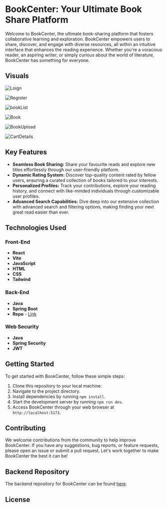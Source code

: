 # BookCenter: Your Ultimate Book Share Platform

Welcome to BookCenter, the ultimate book-sharing platform that fosters collaborative learning and exploration. BookCenter empowers users to share, discover, and engage with diverse resources, all within an intuitive interface that enhances the reading experience. Whether you're a voracious reader, an aspiring writer, or simply curious about the world of literature, BookCenter has something for everyone.

## Visuals

![Loign](https://github.com/vikashSprem/Book-Store-Application-Backend/assets/106796672/22c80a51-6144-439c-a179-1c3d3beb6067)

![Register](https://github.com/vikashSprem/Book-Store-Application-Backend/assets/106796672/94b8d15f-55cc-4352-9249-9b54dfdf163a)

![bookList](https://github.com/vikashSprem/Book-Store-Application-Backend/assets/106796672/b35126ee-03de-4e6d-bdcf-da1a4ed51cf8)

![Book](https://github.com/vikashSprem/Book-Store-Application-Backend/assets/106796672/99610de2-4d07-4916-9900-3a5d695c623e)

![BookUpload](https://github.com/vikashSprem/Book-Store-Application-Backend/assets/106796672/1342a84a-d67e-4341-ba84-b60f99a84c3d)

![CartDetails](https://github.com/vikashSprem/Book-Store-Application-Backend/assets/106796672/b41f6ae7-c69f-4954-9bea-cb6c0d3b5927)

## Key Features

- **Seamless Book Sharing:** Share your favourite reads and explore new titles effortlessly through our user-friendly platform.
- **Dynamic Rating System:** Discover top-quality content rated by fellow users, ensuring a curated collection of books tailored to your interests.
- **Personalized Profiles:** Track your contributions, explore your reading history, and connect with like-minded individuals through customizable user profiles.
- **Advanced Search Capabilities:** Dive deep into our extensive collection with advanced search and filtering options, making finding your next great read easier than ever.

## Technologies Used

### Front-End
- **React**
- **Vite**
- **JavaScript**
- **HTML**
- **CSS**
- **Tailwind**

### Back-End
- **Java**
- **Spring Boot**
- **Repo** - [Link](https://github.com/vikashSprem/Book-Store-Application-Backend.git)

### Web Security
- **Java**
- **Spring Security**
- **JWT**

## Getting Started

To get started with BookCenter, follow these simple steps:

1. Clone this repository to your local machine.
2. Navigate to the project directory.
3. Install dependencies by running `npm install`.
4. Start the development server by running `npm run dev`.
5. Access BookCenter through your web browser at `http://localhost:5173`.

## Contributing

We welcome contributions from the community to help improve BookCenter. If you have any suggestions, bug reports, or feature requests, please open an issue or submit a pull request. Let's work together to make BookCenter the best it can be!

## Backend Repository

The backend repository for BookCenter can be found [here](https://github.com/vikashSprem/Book-Store-Application-Backend.git).

## License
